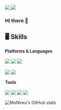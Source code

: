 <a href="https://velog.io/@mo_nireu" target="_blank"><img src="https://img.shields.io/badge/Blog-FF5722?style=flat&logo=Blogger&logoColor=FFFFFF"/>
<a href="mailto:monireu.dev@gmail.com" target="_blank"><img src="https://img.shields.io/badge/monireu.dev@gmail.com-EA4335?style=flat&logo=Gmail&logoColor=FFFFFF"/></a>

### Hi there 👋




## 🖥 Skills
**Platforms & Languages**
<br></br>
<a href="https://developer.apple.com/" target="_blank"><img src="https://img.shields.io/badge/Apple-222222?style=flat&logo=Apple&logoColor=FFFFFF"/></a>
<a href="https://developer.apple.com/" target="_blank"><img src="https://img.shields.io/badge/iOS-222222?style=flat&logo=iOS&logoColor=FFFFFF"/></a>
<a href="https://developer.apple.com/documentation/applemusicapi/" target="_blank"><img src="https://img.shields.io/badge/Apple Music-FA243C?style=flat&logo=AppleMusic&logoColor=FFFFFF"/></a>
<br></br>
<a href="https://www.swift.org/documentation/" target="_blank"><img src="https://img.shields.io/badge/Swift-F05138?style=flat&logo=swift&logoColor=FFFFFF"/></a>
<a href="https://docs.python.org/3/" target="_blank"><img src="https://img.shields.io/badge/Python-3776AB?style=flat&logo=python&logoColor=FFFFFF"/></a>

**Tools**
<br></br>
<a href="https://reactivex.io/" target="_blank"><img src="https://img.shields.io/badge/ReactiveX-B7178C?style=flat&logo=ReactiveX&logoColor=FFFFFF"/></a>
<a href="https://firebase.google.com/docs" target="_blank"><img src="https://img.shields.io/badge/Firebase-FFCA28?style=flat&logo=Firebase&logoColor=FFFFFF"/></a>
<a href="https://docs.mongodb.com/realm/sdk/" target="_blank"><img src="https://img.shields.io/badge/Realm-39477F?style=flat&logo=Realm&logoColor=FFFFFF"/></a>
<a href="https://github.com/MoNireu" target="_blank"><img src="https://img.shields.io/badge/Git-F05032?style=flat&logo=Git&logoColor=FFFFFF"/></a>


![MoNireu's GitHub stats](https://github-readme-stats.vercel.app/api?username=MoNireu&show_icons=true&theme=slateorange)
<!-- ![MoNireu's GitHub stats](https://github-readme-stats.vercel.app/api?username=MoNireu&show_icons=true&theme=swift) -->


<!--
**MoNireu/MoNireu** is a ✨ _special_ ✨ repository because its `README.md` (this file) appears on your GitHub profile.


Here are some ideas to get you started:

- 🔭 I’m currently working on ...
- 🌱 I’m currently learning ...
- 👯 I’m looking to collaborate on ...
- 🤔 I’m looking for help with ...
- 💬 Ask me about ...
- 📫 How to reach me: ...
- 😄 Pronouns: ...
- ⚡ Fun fact: ...
-->
